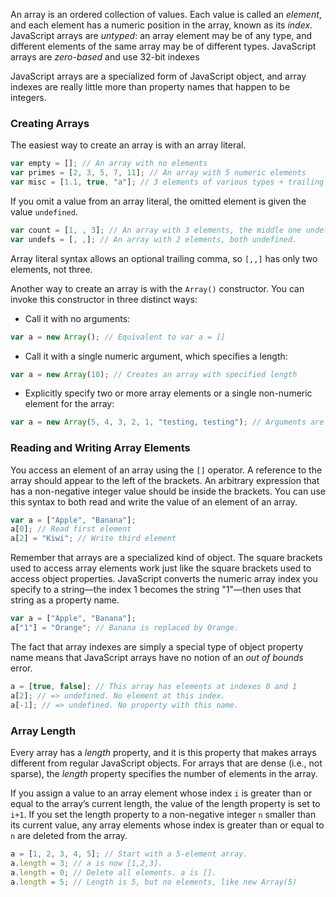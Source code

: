 An array is an ordered collection of values. Each value is called an _element_, and each element has a numeric position in the array, known as its _index_. JavaScript arrays are _untyped_: an array element may be of any type, and different elements of the same array may be of different types. JavaScript arrays are _zero-based_ and use 32-bit indexes

JavaScript arrays are a specialized form of JavaScript object, and array indexes are really little more than property names that happen to be integers.

### Creating Arrays

The easiest way to create an array is with an array literal.

```javascript
var empty = []; // An array with no elements
var primes = [2, 3, 5, 7, 11]; // An array with 5 numeric elements
var misc = [1.1, true, "a"]; // 3 elements of various types + trailing comma
```

If you omit a value from an array literal, the omitted element is given the value `undefined`.

```javascript
var count = [1, , 3]; // An array with 3 elements, the middle one undefined.
var undefs = [, ,]; // An array with 2 elements, both undefined.
```

Array literal syntax allows an optional trailing comma, so `[,,]` has only two elements, not three.

Another way to create an array is with the `Array()` constructor. You can invoke this constructor in three distinct ways:

- Call it with no arguments:

```javascript
var a = new Array(); // Equivalent to var a = []
```

- Call it with a single numeric argument, which specifies a length:

```javascript
var a = new Array(10); // Creates an array with specified length
```

- Explicitly specify two or more array elements or a single non-numeric element for the array:

```javascript
var a = new Array(5, 4, 3, 2, 1, "testing, testing"); // Arguments are now elements of array
```

### Reading and Writing Array Elements

You access an element of an array using the `[]` operator. A reference to the array should appear to the left of the brackets. An arbitrary expression that has a non-negative integer value should be inside the brackets. You can use this syntax to both read and write the value of an element of an array.

```javascript
var a = ["Apple", "Banana"];
a[0]; // Read first element
a[2] = "Kiwi"; // Write third element
```

Remember that arrays are a specialized kind of object. The square brackets used to access array elements work just like the square brackets used to access object properties. JavaScript converts the numeric array index you specify to a string—the index 1 becomes the string "1"—then uses that string as a property name.

```javascript
var a = ["Apple", "Banana"];
a["1"] = "Orange"; // Banana is replaced by Orange.
```

The fact that array indexes are simply a special type of object property name means that JavaScript arrays have no notion of an _out of bounds_ error.

```javascript
a = [true, false]; // This array has elements at indexes 0 and 1
a[2]; // => undefined. No element at this index.
a[-1]; // => undefined. No property with this name.
```

### Array Length

Every array has a _length_ property, and it is this property that makes arrays different from regular JavaScript objects. For arrays that are dense (i.e., not sparse), the _length_ property specifies the number of elements in the array.

If you assign a value to an array element whose index `i` is greater than or equal to the array’s current length, the value of the length property is set to `i+1`. If you set the length property to a non-negative integer `n` smaller than its current value, any array elements whose index is greater than or equal to `n` are deleted from the array.

```javascript
a = [1, 2, 3, 4, 5]; // Start with a 5-element array.
a.length = 3; // a is now [1,2,3].
a.length = 0; // Delete all elements. a is [].
a.length = 5; // Length is 5, but no elements, like new Array(5)
```
